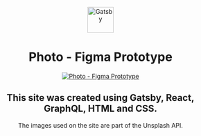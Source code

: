 <p align="center">
  <a href="https://www.gatsbyjs.com">
    <img alt="Gatsby" src="https://www.gatsbyjs.com/Gatsby-Monogram.svg" width="60" />
  </a>
</p>
<h1 align="center">
  Photo - Figma Prototype
</h1>
<p align="center">
  <a href="https://figma-prototype.erickperez.me/">
    <img alt="Photo - Figma Prototype" src="https://d33wubrfki0l68.cloudfront.net/5fb4a653a2bbb600079373ed/screenshot.png" />
  </a>
</p>
<h2 align="center">
  This site was created using Gatsby, React, GraphQL, HTML and CSS.
</h2>
<p align="center">
  The images used on the site are part of the Unsplash API.
</p>
